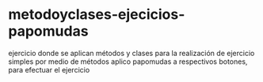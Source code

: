 # metodoyclases-ejecicios-papomudas
ejercicio donde se aplican métodos y clases para la realización de ejercicio simples
por medio de métodos aplico papomudas a respectivos botones, para efectuar el ejercicio
